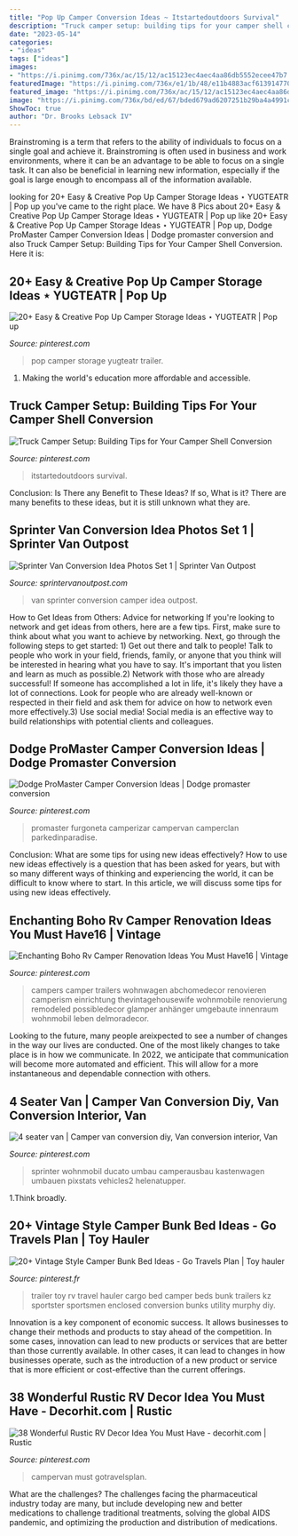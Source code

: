 ```yaml
---
title: "Pop Up Camper Conversion Ideas ~ Itstartedoutdoors Survival"
description: "Truck camper setup: building tips for your camper shell conversion"
date: "2023-05-14"
categories:
- "ideas"
tags: ["ideas"]
images:
- "https://i.pinimg.com/736x/ac/15/12/ac15123ec4aec4aa86db5552ecee47b7.jpg"
featuredImage: "https://i.pinimg.com/736x/e1/1b/48/e11b4883acf613914770e09bf92ca992.jpg"
featured_image: "https://i.pinimg.com/736x/ac/15/12/ac15123ec4aec4aa86db5552ecee47b7.jpg"
image: "https://i.pinimg.com/736x/bd/ed/67/bded679ad6207251b29ba4a4991c6370.jpg"
ShowToc: true
author: "Dr. Brooks Lebsack IV"
---
```



Brainstroming is a term that refers to the ability of individuals to focus on a single goal and achieve it. Brainstroming is often used in business and work environments, where it can be an advantage to be able to focus on a single task. It can also be beneficial in learning new information, especially if the goal is large enough to encompass all of the information available.

	

		
looking for 20+ Easy &amp; Creative Pop Up Camper Storage Ideas ⋆ YUGTEATR | Pop up you've came to the right place. We have 8 Pics about 20+ Easy &amp; Creative Pop Up Camper Storage Ideas ⋆ YUGTEATR | Pop up like 20+ Easy &amp; Creative Pop Up Camper Storage Ideas ⋆ YUGTEATR | Pop up, Dodge ProMaster Camper Conversion Ideas | Dodge promaster conversion and also Truck Camper Setup: Building Tips for Your Camper Shell Conversion. Here it is:
		
    
## 20+ Easy &amp; Creative Pop Up Camper Storage Ideas ⋆ YUGTEATR | Pop Up

<img loading=lazy src="https://i.pinimg.com/736x/e1/1b/48/e11b4883acf613914770e09bf92ca992.jpg" onerror="this.onerror=null;this.src='https://tse3.mm.bing.net/th?id=OIP.0V-J5SqgcL5lzdJgl9pZowHaLF&amp;pid=15.1';" alt="20+ Easy &amp; Creative Pop Up Camper Storage Ideas ⋆ YUGTEATR | Pop up">

_Source: pinterest.com_

>pop camper storage yugteatr trailer. 

	

1. Making the world's education more affordable and accessible. 

    
## Truck Camper Setup: Building Tips For Your Camper Shell Conversion

<img loading=lazy src="https://i.pinimg.com/736x/ac/15/12/ac15123ec4aec4aa86db5552ecee47b7.jpg" onerror="this.onerror=null;this.src='https://tse4.mm.bing.net/th?id=OIP.KLIluF6toguVR9exkAbswgHaE8&amp;pid=15.1';" alt="Truck Camper Setup: Building Tips for Your Camper Shell Conversion">

_Source: pinterest.com_

>itstartedoutdoors survival. 

	

Conclusion: Is There any Benefit to These Ideas? If so, What is it?
There are many benefits to these ideas, but it is still unknown what they are.

    
## Sprinter Van Conversion Idea Photos Set 1 | Sprinter Van Outpost

<img loading=lazy src="http://www.sprintervanoutpost.com/wp-content/uploads/2017/11/Sprinter-van-camper-van-conversion-ideas-set1-4-e1510954126818.jpg" onerror="this.onerror=null;this.src='https://tse3.mm.bing.net/th?id=OIP.b7GBAr3l1xVzVTxPk6FGaQHaJ4&amp;pid=15.1';" alt="Sprinter Van Conversion Idea Photos Set 1 | Sprinter Van Outpost">

_Source: sprintervanoutpost.com_

>van sprinter conversion camper idea outpost. 

	

How to Get Ideas from Others: Advice for networking
If you're looking to network and get ideas from others, here are a few tips. First, make sure to think about what you want to achieve by networking. Next, go through the following steps to get started: 1) Get out there and talk to people! Talk to people who work in your field, friends, family, or anyone that you think will be interested in hearing what you have to say. It's important that you listen and learn as much as possible.2) Network with those who are already successful! If someone has accomplished a lot in life, it's likely they have a lot of connections. Look for people who are already well-known or respected in their field and ask them for advice on how to network even more effectively.3) Use social media! Social media is an effective way to build relationships with potential clients and colleagues.

    
## Dodge ProMaster Camper Conversion Ideas | Dodge Promaster Conversion

<img loading=lazy src="https://i.pinimg.com/736x/20/e7/bf/20e7bf264e1d9d657e8178448753a9b5.jpg" onerror="this.onerror=null;this.src='https://tse1.mm.bing.net/th?id=OIP.hyuGaVQWU9scIzVxW8ClPQHaJJ&amp;pid=15.1';" alt="Dodge ProMaster Camper Conversion Ideas | Dodge promaster conversion">

_Source: pinterest.com_

>promaster furgoneta camperizar campervan camperclan parkedinparadise. 

	

Conclusion: What are some tips for using new ideas effectively?
How to use new ideas effectively is a question that has been asked for years, but with so many different ways of thinking and experiencing the world, it can be difficult to know where to start. In this article, we will discuss some tips for using new ideas effectively.

    
## Enchanting Boho Rv Camper Renovation Ideas You Must Have16 | Vintage

<img loading=lazy src="https://i.pinimg.com/originals/68/5f/d0/685fd0e2e2cd05eb0f5ec579a351d31a.jpg" onerror="this.onerror=null;this.src='https://tse3.mm.bing.net/th?id=OIP.mCHuo6aGu2DJhHHHphyZ0AHaJ4&amp;pid=15.1';" alt="Enchanting Boho Rv Camper Renovation Ideas You Must Have16 | Vintage">

_Source: pinterest.com_

>campers camper trailers wohnwagen abchomedecor renovieren camperism einrichtung thevintagehousewife wohnmobile renovierung remodeled possibledecor glamper anhänger umgebaute innenraum wohnmobil leben delmoradecor. 

	

Looking to the future, many people areixpected to see a number of changes in the way our lives are conducted. One of the most likely changes to take place is in how we communicate. In 2022, we anticipate that communication will become more automated and efficient. This will allow for a more instantaneous and dependable connection with others.

    
## 4 Seater Van | Camper Van Conversion Diy, Van Conversion Interior, Van

<img loading=lazy src="https://i.pinimg.com/736x/5a/b2/87/5ab287e6a661a4118f19f6065b287831.jpg" onerror="this.onerror=null;this.src='https://tse1.mm.bing.net/th?id=OIP.NU-AaTyKXdDKzEq5uPHJbgHaLH&amp;pid=15.1';" alt="4 seater van | Camper van conversion diy, Van conversion interior, Van">

_Source: pinterest.com_

>sprinter wohnmobil ducato umbau camperausbau kastenwagen umbauen pixstats vehicles2 helenatupper. 

	

1.Think broadly.

    
## 20+ Vintage Style Camper Bunk Bed Ideas - Go Travels Plan | Toy Hauler

<img loading=lazy src="https://i.pinimg.com/736x/bd/ed/67/bded679ad6207251b29ba4a4991c6370.jpg" onerror="this.onerror=null;this.src='https://tse4.mm.bing.net/th?id=OIP.Gu_YjxCdeSQppkYGpXfFHAHaGU&amp;pid=15.1';" alt="20+ Vintage Style Camper Bunk Bed Ideas - Go Travels Plan | Toy hauler">

_Source: pinterest.fr_

>trailer toy rv travel hauler cargo bed camper beds bunk trailers kz sportster sportsmen enclosed conversion bunks utility murphy diy. 

	

Innovation is a key component of economic success. It allows businesses to change their methods and products to stay ahead of the competition. In some cases, innovation can lead to new products or services that are better than those currently available. In other cases, it can lead to changes in how businesses operate, such as the introduction of a new product or service that is more efficient or cost-effective than the current offerings.

    
## 38 Wonderful Rustic RV Decor Idea You Must Have - Decorhit.com | Rustic

<img loading=lazy src="https://i.pinimg.com/736x/65/c4/06/65c40621c1aff591d3ce59805596b46b.jpg" onerror="this.onerror=null;this.src='https://tse2.mm.bing.net/th?id=OIP.4mpqUQ-tjhF8-thsdEnLNgHaJt&amp;pid=15.1';" alt="38 Wonderful Rustic RV Decor Idea You Must Have - decorhit.com | Rustic">

_Source: pinterest.com_

>campervan must gotravelsplan. 

	

What are the challenges?
The challenges facing the pharmaceutical industry today are many, but include developing new and better medications to challenge traditional treatments, solving the global AIDS pandemic, and optimizing the production and distribution of medications.

